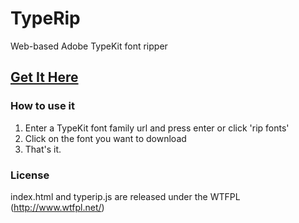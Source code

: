 # TypeRip
Web-based Adobe TypeKit font ripper
## [Get It Here](http://codezombie.github.io/TypeRip/)

### How to use it
  1. Enter a TypeKit font family url and press enter or click 'rip fonts'
  2. Click on the font you want to download
  3. That's it.

### License
index.html and typerip.js are released under the WTFPL (http://www.wtfpl.net/)
